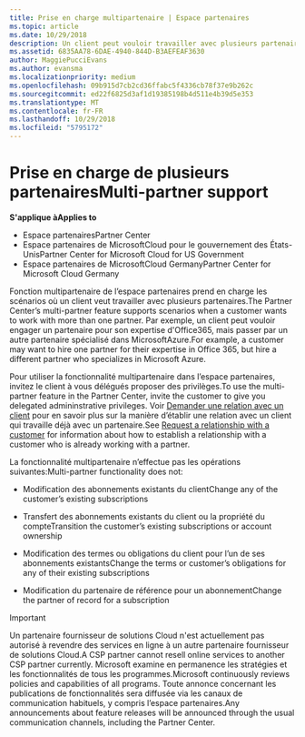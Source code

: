 ```yaml
---
title: Prise en charge multipartenaire | Espace partenaires
ms.topic: article
ms.date: 10/29/2018
description: Un client peut vouloir travailler avec plusieurs partenaires du programme Fournisseur de solutionsCloud, spécialisés dans différents services.
ms.assetid: 6835AA78-6DAE-4940-844D-B3AEFEAF3630
author: MaggiePucciEvans
ms.author: evansma
ms.localizationpriority: medium
ms.openlocfilehash: 09b915d7cb2cd36ffabc5f4336cb78f37e9b262c
ms.sourcegitcommit: ed22f6825d3af1d19385198b4d511e4b39d5e353
ms.translationtype: MT
ms.contentlocale: fr-FR
ms.lasthandoff: 10/29/2018
ms.locfileid: "5795172"
---
```

# <a name="multi-partner-support"></a><span data-ttu-id="331ab-103">Prise en charge de plusieurs partenaires</span><span class="sxs-lookup"><span data-stu-id="331ab-103">Multi-partner support</span></span>

**<span data-ttu-id="331ab-104">S'applique à</span><span class="sxs-lookup"><span data-stu-id="331ab-104">Applies to</span></span>**

-  <span data-ttu-id="331ab-105">Espace partenaires</span><span class="sxs-lookup"><span data-stu-id="331ab-105">Partner Center</span></span>
-  <span data-ttu-id="331ab-106">Espace partenaires de MicrosoftCloud pour le gouvernement des États-Unis</span><span class="sxs-lookup"><span data-stu-id="331ab-106">Partner Center for Microsoft Cloud for US Government</span></span>
-  <span data-ttu-id="331ab-107">Espace partenaires de MicrosoftCloud Germany</span><span class="sxs-lookup"><span data-stu-id="331ab-107">Partner Center for Microsoft Cloud Germany</span></span>

<span data-ttu-id="331ab-108">Fonction multipartenaire de l’espace partenaires prend en charge les scénarios où un client veut travailler avec plusieurs partenaires.</span><span class="sxs-lookup"><span data-stu-id="331ab-108">The Partner Center’s multi-partner feature supports scenarios when a customer wants to work with more than one partner.</span></span> <span data-ttu-id="331ab-109">Par exemple, un client peut vouloir engager un partenaire pour son expertise d'Office365, mais passer par un autre partenaire spécialisé dans MicrosoftAzure.</span><span class="sxs-lookup"><span data-stu-id="331ab-109">For example, a customer may want to hire one partner for their expertise in Office 365, but hire a different partner who specializes in Microsoft Azure.</span></span>

<span data-ttu-id="331ab-110">Pour utiliser la fonctionnalité multipartenaire dans l’espace partenaires, invitez le client à vous délégués proposer des privilèges.</span><span class="sxs-lookup"><span data-stu-id="331ab-110">To use the multi-partner feature in the Partner Center, invite the customer to give you delegated admininstrative privileges.</span></span> <span data-ttu-id="331ab-111">Voir [Demander une relation avec un client](request-a-relationship-with-a-customer.md) pour en savoir plus sur la manière d’établir une relation avec un client qui travaille déjà avec un partenaire.</span><span class="sxs-lookup"><span data-stu-id="331ab-111">See [Request a relationship with a customer](request-a-relationship-with-a-customer.md) for information about how to establish a relationship with a customer who is already working with a partner.</span></span>

<span data-ttu-id="331ab-112">La fonctionnalité multipartenaire n’effectue pas les opérations suivantes:</span><span class="sxs-lookup"><span data-stu-id="331ab-112">Multi-partner functionality does not:</span></span>

-   <span data-ttu-id="331ab-113">Modification des abonnements existants du client</span><span class="sxs-lookup"><span data-stu-id="331ab-113">Change any of the customer’s existing subscriptions</span></span>

-   <span data-ttu-id="331ab-114">Transfert des abonnements existants du client ou la propriété du compte</span><span class="sxs-lookup"><span data-stu-id="331ab-114">Transition the customer’s existing subscriptions or account ownership</span></span>

-   <span data-ttu-id="331ab-115">Modification des termes ou obligations du client pour l’un de ses abonnements existants</span><span class="sxs-lookup"><span data-stu-id="331ab-115">Change the terms or customer’s obligations for any of their existing subscriptions</span></span>

-   <span data-ttu-id="331ab-116">Modification du partenaire de référence pour un abonnement</span><span class="sxs-lookup"><span data-stu-id="331ab-116">Change the partner of record for a subscription</span></span>

> [!IMPORTANT]  
> <span data-ttu-id="331ab-117">Un partenaire fournisseur de solutions Cloud n'est actuellement pas autorisé à revendre des services en ligne à un autre partenaire fournisseur de solutions Cloud.</span><span class="sxs-lookup"><span data-stu-id="331ab-117">A CSP partner cannot resell online services to another CSP partner currently.</span></span> <span data-ttu-id="331ab-118">Microsoft examine en permanence les stratégies et les fonctionnalités de tous les programmes.</span><span class="sxs-lookup"><span data-stu-id="331ab-118">Microsoft continuously reviews policies and capabilities of all programs.</span></span> <span data-ttu-id="331ab-119">Toute annonce concernant les publications de fonctionnalités sera diffusée via les canaux de communication habituels, y compris l’espace partenaires.</span><span class="sxs-lookup"><span data-stu-id="331ab-119">Any announcements about feature releases will be announced through the usual communication channels, including the Partner Center.</span></span>  

 






